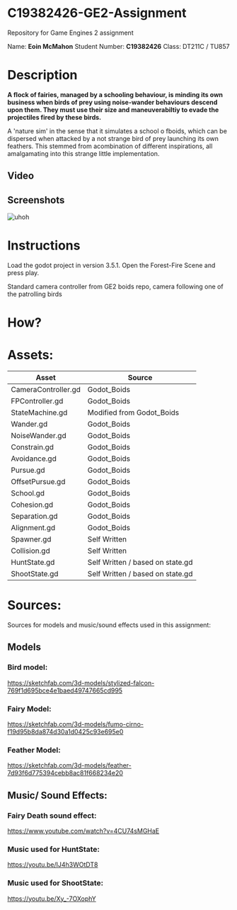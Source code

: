 # C19382426-GE2-Assignment
Repository for Game Engines 2 assignment

Name: **Eoin McMahon**
Student Number: **C19382426**
Class: DT211C / TU857

# Description

**A flock of fairies, managed by a schooling behaviour, is minding its own business when birds of prey using noise-wander behaviours descend upon them. They must use their size and maneuverabiltiy to evade the projectiles fired by these birds.**

A 'nature sim' in the sense that it simulates a school o fboids, which can be dispersed when attacked by a not strange bird of prey launching its own feathers. This stemmed from acombination of different inspirations, all amalgamating into this strange little implementation.

## Video

## Screenshots

![uhoh](/pics/cirno_danger.png)

# Instructions

Load the godot project in version 3.5.1. Open the Forest-Fire Scene and press play.

Standard camera controller from GE2 boids repo, camera following one of the patrolling birds
# How?

# Assets:

| **Asset** | **Source** |
|-----------|-----------|
| CameraController.gd | Godot_Boids |
| FPController.gd | Godot_Boids |
| StateMachine.gd | Modified from Godot_Boids | 
| Wander.gd | Godot_Boids |
| NoiseWander.gd | Godot_Boids |
| Constrain.gd| Godot_Boids |
| Avoidance.gd| Godot_Boids |
| Pursue.gd | Godot_Boids |
| OffsetPursue.gd | Godot_Boids |
| School.gd | Godot_Boids |
| Cohesion.gd | Godot_Boids |
| Separation.gd | Godot_Boids |
| Alignment.gd | Godot_Boids |
| Spawner.gd| Self Written |
| Collision.gd | Self Written |
| HuntState.gd| Self Written / based on state.gd |
| ShootState.gd| Self Written / based on state.gd |

# Sources:
Sources for models and music/sound effects used in this assignment:

## Models
### Bird model:
https://sketchfab.com/3d-models/stylized-falcon-769f1d695bce4e1baed49747665cd995

### Fairy Model:
https://sketchfab.com/3d-models/fumo-cirno-f19d95b8da874d30a1d0425c93e695e0

### Feather Model:
https://sketchfab.com/3d-models/feather-7d93f6d775394cebb8ac81f668234e20

## Music/ Sound Effects:

### Fairy Death sound effect:
https://www.youtube.com/watch?v=4CU74sMGHaE

### Music used for HuntState:
https://youtu.be/IJ4h3WOtDT8

### Music used for ShootState:
https://youtu.be/Xy_-7OXophY

